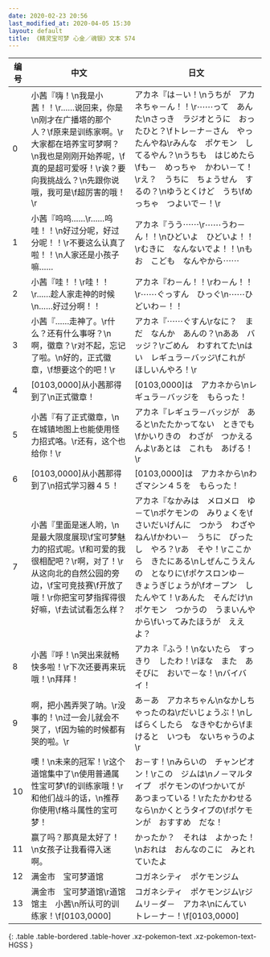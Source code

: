 ```yaml
---
date: 2020-02-23 20:56
last_modified_at: 2020-04-05 15:30
layout: default
title: 《精灵宝可梦 心金／魂银》文本 574
---
```

| 编号 | 中文 | 日文 |
| ---- | ---- | ---- |
| 0 | 小茜『嗨！\n我是小茜！！\r……说回来，你是\n刚才在广播塔的那个人？\f原来是训练家啊。\r大家都在培养宝可梦啊？\n我也是刚刚开始养呢，\f真的是超可爱呀！\r诶？要向我挑战么？\n先跟你说哦，我可是\f超厉害的哦！\r | アカネ『は－い！\nうちが　アカネちゃ－ん！！\r⋯⋯って　あんた\nさっき　ラジオとうに　おったひと？\fトレ－ナ－さん　やったんやね\rみんな　ポケモン　してるやん？\nうちも　はじめたら\fも－　めっちゃ　かわい－て！\rえ？　うちに　ちょうせん　するの？\nゆうとくけど　うち\fめっちゃ　つよいで－！\r |
| 1 | 小茜『呜呜……\r……呜哇！！\n好过分呢，好过分呢！！\r不要这么认真了啦！！\n人家还是小孩子嘛…… | アカネ『うう⋯⋯\r⋯⋯うわ－ん！！\nひどいよ　ひどいよ！！\rむきに　なんないでよ！！\nもお　こども　なんやから⋯⋯ |
| 2 | 小茜『哇！！\r哇！！\r……趁人家走神的时候\n……好过分啊！！ | アカネ『わ－ん！！\rわ－ん！！\r⋯⋯ぐっすん　ひっぐ\n⋯⋯ひどいわ－！！ |
| 3 | 小茜『……走神了。\r什么？还有什么事呀？\n啊，徽章？\r对不起，忘记了啦。\n好的，正式徽章，\f想要这个的吧！\r | アカネ『⋯⋯ぐすん\rなに？　まだ　なんか　あんの？\nああ　バッジ？\rごめん　わすれてた\nはい　レギュラ－バッジ\fこれが　ほしいんやろ！\r |
| 4 | [0103,0000]从小茜那得到了\n正式徽章！ | [0103,0000]は　アカネから\nレギュラ－バッジを　もらった！ |
| 5 | 小茜『有了正式徽章，\n在城镇地图上也能使用怪力招式咯。\r还有，这个也给你！\r | アカネ『レギュラ－バッジが　あると\nたたかってない　ときでも\fかいりきの　わざが　つかえるんよ\rあとは　これも　あげる！\r |
| 6 | [0103,0000]从小茜那得到了\n招式学习器４５！ | [0103,0000]は　アカネから\nわざマシン４５を　もらった！ |
| 7 | 小茜『里面是迷人哟，\n是最大限度展现\f宝可梦魅力的招式呢。\f和可爱的我很相配吧？\r啊，对了！\r从这向北的自然公园的旁边，\f宝可竞技赛\f开放了哦！\r你把宝可梦指挥得很好嘛，\f去试试看怎么样？ | アカネ『なかみは　メロメロ　ゆ－て\nポケモンの　みりょくを\fさいだいげんに　つかう　わざやねん\fかわい－　うちに　ぴったし　やろ？\rあ　そや！\rここから　きたにある\nしぜんこうえんの　となりに\fポケスロンゆ－　きょうぎじょうが\fオ－プン　したんやて！\rあんた　そんだけ\nポケモン　つかうの　うまいんやから\fいってみたほうが　ええよ？ |
| 8 | 小茜『呼！\n哭出来就畅快多啦！\r下次还要再来玩哦！\n拜拜！ | アカネ『ふう！\nないたら　すっきり　したわ！\rほな　また　あそびに　おいで－な！\nバイバイ！ |
| 9 | 啊，把小茜弄哭了呐。\r没事的！\n过一会儿就会不哭了，\f因为输的时候都有哭的啦。\r | あ－あ　アカネちゃん\nなかしちゃったのね\rだいじょうぶ！\nしばらくしたら　なきやむから\fまけると　いつも　ないちゃうのよ\r |
| 10 | 噢！\n未来的冠军！\r这个道馆集中了\n使用普通属性宝可梦\f的训练家哦！\r和他们战斗的话，\n推荐你使用\f格斗属性的宝可梦！ | お－す！\nみらいの　チャンピオン！\rこの　ジムは\nノ－マルタイプ　ポケモンの\fつかいてが　あつまっている！\rたたかわせる　なら\nかくとうタイプの\fポケモンが　おすすめ　だな！ |
| 11 | 赢了吗？那真是太好了！\n女孩子让我看得入迷啊。 | かったか？　それは　よかった！\nおれは　おんなのこに　みとれていたよ |
| 12 | 满金市　宝可梦道馆 | コガネシティ　ポケモンジム |
| 13 | 满金市　宝可梦道馆\r道馆馆主　小茜\n所认可的训练家！\f[0103,0000] | コガネシティ　ポケモンジム\rジムリ－ダ－　アカネ\nにんてい　トレ－ナ－！\f[0103,0000] |
{: .table .table-bordered .table-hover .xz-pokemon-text .xz-pokemon-text-HGSS }